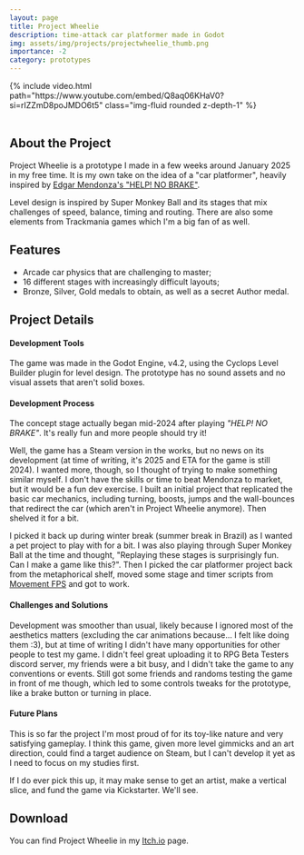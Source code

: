 ```yaml
---
layout: page
title: Project Wheelie
description: time-attack car platformer made in Godot
img: assets/img/projects/projectwheelie_thumb.png
importance: -2
category: prototypes
---
```


<!-- <iframe width="560" height="315" src="https://www.youtube.com/embed/Q8aq06KHaV0?si=rIZZmD8poJMDO6t5" title="YouTube video player" frameborder="0" allow="accelerometer; autoplay; clipboard-write; encrypted-media; gyroscope; picture-in-picture; web-share" referrerpolicy="strict-origin-when-cross-origin" allowfullscreen></iframe> -->

<div class="embed-responsive embed-responsive-16by9">
    {% include video.html path="https://www.youtube.com/embed/Q8aq06KHaV0?si=rIZZmD8poJMDO6t5" class="img-fluid rounded  z-depth-1" %}
</div>

<br/>

## About the Project

Project Wheelie is a prototype I made in a few weeks around January 2025 in my free time. It is my own take on the idea of a "car platformer",
heavily inspired by <a href='https://edgarmendoza.itch.io/help-no-brake'>Edgar Mendonza's "HELP! NO BRAKE"</a>. 

Level design is inspired by Super Monkey Ball and its stages that mix challenges of speed, balance, timing and routing.
There are also some elements from Trackmania games which I'm a big fan of as well.

## Features

- Arcade car physics that are challenging to master;
- 16 different stages with increasingly difficult layouts;
- Bronze, Silver, Gold medals to obtain, as well as a secret Author medal.


## Project Details

#### Development Tools

The game was made in the Godot Engine, v4.2, using the Cyclops Level Builder plugin for level design.
The prototype has no sound assets and no visual assets that aren't solid boxes.


#### Development Process

The concept stage actually began mid-2024 after playing _"HELP! NO BRAKE"_. It's really fun and more people should try it!

Well, the game has a Steam version in the works, but no news on its development (at time of writing, it's 2025 and ETA for the game is still 2024).
I wanted more, though, so I thought of trying to make something similar myself. I don't have the skills or time to beat Mendonza to market, 
but it would be a fun dev exercise. I built an initial project that replicated the basic car mechanics, including turning, boosts, jumps 
and the wall-bounces that redirect the car (which aren't in Project Wheelie anymore). Then shelved it for a bit.

I picked it back up during winter break (summer break in Brazil) as I wanted a pet project to play with for a bit. I was also playing
through Super Monkey Ball at the time and thought, "Replaying these stages is surprisingly fun. Can I make a game like this?".
Then I picked the car platformer project back from the metaphorical shelf, moved some stage and timer scripts from 
<a href='{{ site.url }}{{ site.baseurl }}/projects/movement_fps/'>Movement FPS</a> and got to work.

#### Challenges and Solutions

Development was smoother than usual, likely because I ignored most of the aesthetics matters 
(excluding the car animations because... I felt like doing them :3), but at time of writing I didn't have many opportunities for
other people to test my game. I didn't feel great uploading it to RPG Beta Testers discord server, my friends were a bit busy,
and I didn't take the game to any conventions or events. Still got some friends and randoms testing the game in front of me though,
which led to some controls tweaks for the prototype, like a brake button or turning in place.

#### Future Plans

This is so far the project I'm most proud of for its toy-like nature and very satisfying gameplay. I think this game, 
given more level gimmicks and an art direction, could find a target audience on Steam, but I can't develop it yet as I need to focus on my studies first.

If I do ever pick this up, it may make sense to get an artist, make a vertical slice, and fund the game via Kickstarter. We'll see.

## Download

You can find Project Wheelie in my <a href="https://nate-the-bard.itch.io/project-wheelie">Itch.io</a> page.
